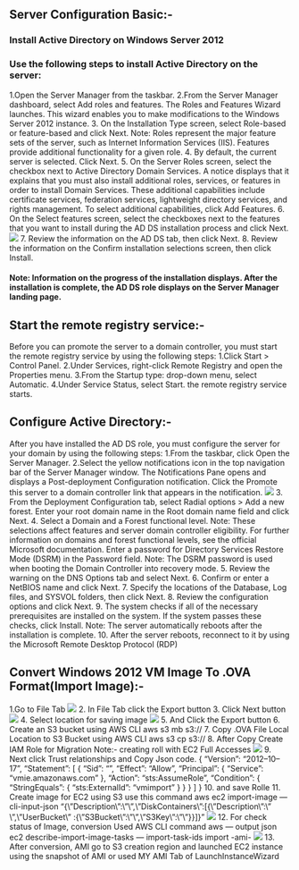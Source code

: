 ## Server Configuration Basic:-
### Install Active Directory on Windows Server 2012
### Use the following steps to install Active Directory on the server:
1.Open the Server Manager from the taskbar.
2.From the Server Manager dashboard, select Add roles and features.
The Roles and Features Wizard launches. This wizard enables you to make modifications to the Windows Server 2012 instance.
3. On the Installation Type screen, select Role-based or feature-based and click Next.
Note: Roles represent the major feature sets of the server, such as Internet Information Services (IIS). Features provide additional functionality for a given role.
4. By default, the current server is selected. Click Next.
5. On the Server Roles screen, select the checkbox next to Active Directory Domain Services.
A notice displays that it explains that you must also install additional roles, services, or features in order to install Domain Services. These additional capabilities include certificate services, federation services, lightweight directory services, and rights management. To select additional capabilities, click Add Features.
6. On the Select features screen, select the checkboxes next to the features that you want to install during the AD DS installation process and click Next.
![](https://github.com/Petabytz/AWS-Projects/blob/master/Windows%20Server%202012%20Migration%20with%20Domain%20and%20Active%20directory%20On%20AWS/0_64iz65t0mrEhjFIu.png)
7. Review the information on the AD DS tab, then click Next.
8. Review the information on the Confirm installation selections screen, then click Install.
#### Note: Information on the progress of the installation displays. After the installation is complete, the AD DS role displays on the Server Manager landing page.
## Start the remote registry service:-
Before you can promote the server to a domain controller, you must start the remote registry service by using the following steps:
1.Click Start > Control Panel.
2.Under Services, right-click Remote Registry and open the Properties menu.
3.From the Startup type: drop-down menu, select Automatic.
4.Under Service Status, select Start. the remote registry service starts.
## Configure Active Directory:-
After you have installed the AD DS role, you must configure the server for your domain by using the following steps:
1.From the taskbar, click Open the Server Manager.
2.Select the yellow notifications icon in the top navigation bar of the Server Manager window.
The Notifications Pane opens and displays a Post-deployment Configuration notification. Click the Promote this server to a domain controller link that appears in the notification.
![](https://github.com/Petabytz/AWS-Projects/blob/master/Windows%20Server%202012%20Migration%20with%20Domain%20and%20Active%20directory%20On%20AWS/promote-8c761b9f1f5d5acef2dc71040447cd485ba712d9ef6e9044afa235d33c6bacc4.png)
3. From the Deployment Configuration tab, select Radial options > Add a new forest. Enter your root domain name in the Root domain name field and click Next.
4. Select a Domain and a Forest functional level.
Note: These selections affect features and server domain controller eligibility. For further information on domains and forest functional levels, see the official Microsoft documentation.
Enter a password for Directory Services Restore Mode (DSRM) in the Password field.
Note: The DSRM password is used when booting the Domain Controller into recovery mode.
5. Review the warning on the DNS Options tab and select Next.
6. Confirm or enter a NetBIOS name and click Next.
7. Specify the locations of the Database, Log files, and SYSVOL folders, then click Next.
8. Review the configuration options and click Next.
9. The system checks if all of the necessary prerequisites are installed on the system. If the system passes these checks, click Install.
Note: The server automatically reboots after the installation is complete.
10. After the server reboots, reconnect to it by using the Microsoft Remote Desktop Protocol (RDP)
## Convert Windows 2012 VM Image To .OVA Format(Import Image):-
1.Go to File Tab
![](https://github.com/Petabytz/AWS-Projects/blob/master/Windows%20Server%202012%20Migration%20with%20Domain%20and%20Active%20directory%20On%20AWS/1_wgOxXRt3lztnTDPJsLkClA.png)
2. In File Tab click the Export button
3. Click Next button
![](https://github.com/Petabytz/AWS-Projects/blob/master/Windows%20Server%202012%20Migration%20with%20Domain%20and%20Active%20directory%20On%20AWS/1_WE5-Zx6JqDJzRzhZHkFldg.png)
4. Select location for saving image
![](https://github.com/Petabytz/AWS-Projects/blob/master/Windows%20Server%202012%20Migration%20with%20Domain%20and%20Active%20directory%20On%20AWS/1_G76tIunxg9KRmZNR0235Fg.png)
5. And Click the Export button
6. Create an S3 bucket using AWS CLI
aws s3 mb s3://<Bucket Name>
7. Copy .OVA File Local Location to S3 Bucket using AWS CLI
aws s3 cp <Location of.OVA file> s3://<Bucket Name>
8. After Copy Create IAM Role for Migration
Note:- creating roll with EC2 Full Accesses
![](https://github.com/Petabytz/AWS-Projects/blob/master/Windows%20Server%202012%20Migration%20with%20Domain%20and%20Active%20directory%20On%20AWS/1_63cOQQ8B04F_LBy1v0Wl4Q.png)
9. Next click Trust relationships and Copy Json code.
{
“Version”: “2012–10–17”,
“Statement”: [
{
“Sid”: “”,
“Effect”: “Allow”,
“Principal”: {
“Service”: “vmie.amazonaws.com”
},
“Action”: “sts:AssumeRole”,
“Condition”: {
“StringEquals”: {
“sts:ExternalId”: “vmimport”
}
}
}
]
}
10. and save Rolle
11. Create image for EC2 using S3 use this command
aws ec2 import-image — cli-input-json “{\”Description\”:\”<Image name>\”,\”DiskContainers\”:[{\”Description\”:\”<Image name>\”,\”UserBucket\”
:{\”S3Bucket\”:\”<Bucket name>\”,\”S3Key\”:\”<Key name>\”}}]}”
![](https://github.com/Petabytz/AWS-Projects/blob/master/Windows%20Server%202012%20Migration%20with%20Domain%20and%20Active%20directory%20On%20AWS/1_GZLANFBtFu6AjVf6FTsLzQ.png)
12. For check status of Image, conversion Used AWS CLI command
aws — output json ec2 describe-import-image-tasks — import-task-ids import
-ami-<ID>
![](https://github.com/Petabytz/AWS-Projects/blob/master/Windows%20Server%202012%20Migration%20with%20Domain%20and%20Active%20directory%20On%20AWS/1_yBEWFQCiBC4tekfXF5ecjA.png)
13. After conversion, AMI go to S3 creation region and launched EC2 instance using the snapshot of AMI or used MY AMI Tab of LaunchInstanceWizard
